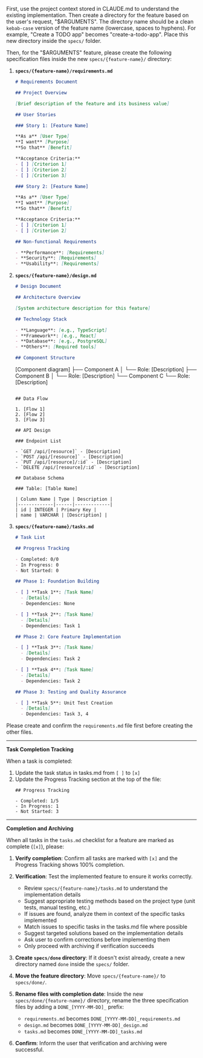 First, use the project context stored in CLAUDE.md to understand the existing implementation. Then create a directory for the feature based on the user's request, "$ARGUMENTS". The directory name should be a clean `kebab-case` version of the feature name (lowercase, spaces to hyphens). For example, "Create a TODO app" becomes "create-a-todo-app". Place this new directory inside the `specs/` folder.

Then, for the "$ARGUMENTS" feature, please create the following specification files inside the new `specs/{feature-name}/` directory:

1.  **`specs/{feature-name}/requirements.md`**
    ```markdown
    # Requirements Document

    ## Project Overview
    
    [Brief description of the feature and its business value]
    
    ## User Stories
    
    ### Story 1: [Feature Name]
    
    **As a** [User Type]  
    **I want** [Purpose]  
    **So that** [Benefit]
    
    **Acceptance Criteria:**
    - [ ] [Criterion 1]
    - [ ] [Criterion 2]
    - [ ] [Criterion 3]
    
    ### Story 2: [Feature Name]
    
    **As a** [User Type]  
    **I want** [Purpose]  
    **So that** [Benefit]
    
    **Acceptance Criteria:**
    - [ ] [Criterion 1]
    - [ ] [Criterion 2]
    
    ## Non-functional Requirements
    
    - **Performance**: [Requirements]
    - **Security**: [Requirements]
    - **Usability**: [Requirements]
    ```

2.  **`specs/{feature-name}/design.md`**
    ```markdown
    # Design Document
    
    ## Architecture Overview
    
    [System architecture description for this feature]
    
    ## Technology Stack
    
    - **Language**: [e.g., TypeScript]
    - **Framework**: [e.g., React]
    - **Database**: [e.g., PostgreSQL]
    - **Others**: [Required tools]
    
    ## Component Structure
    
    ```
    [Component diagram]
    ├── Component A
    │   └── Role: [Description]
    ├── Component B
    │   └── Role: [Description]
    └── Component C
        └── Role: [Description]
    ```
    
    ## Data Flow
    
    1. [Flow 1]
    2. [Flow 2]
    3. [Flow 3]
    
    ## API Design
    
    ### Endpoint List
    
    - `GET /api/[resource]` - [Description]
    - `POST /api/[resource]` - [Description]
    - `PUT /api/[resource]/:id` - [Description]
    - `DELETE /api/[resource]/:id` - [Description]
    
    ## Database Schema
    
    ### Table: [Table Name]
    
    | Column Name | Type | Description |
    |-------------|------|-------------|
    | id | INTEGER | Primary Key |
    | name | VARCHAR | [Description] |
    ```

3.  **`specs/{feature-name}/tasks.md`**
    ```markdown
    # Task List
    
    ## Progress Tracking
    
    - Completed: 0/0
    - In Progress: 0
    - Not Started: 0
    
    ## Phase 1: Foundation Building
    
    - [ ] **Task 1**: [Task Name]
      - [Details]
      - Dependencies: None
    
    - [ ] **Task 2**: [Task Name]
      - [Details]
      - Dependencies: Task 1
    
    ## Phase 2: Core Feature Implementation
    
    - [ ] **Task 3**: [Task Name]
      - [Details]
      - Dependencies: Task 2
    
    - [ ] **Task 4**: [Task Name]
      - [Details]
      - Dependencies: Task 2
    
    ## Phase 3: Testing and Quality Assurance
    
    - [ ] **Task 5**: Unit Test Creation
      - [Details]
      - Dependencies: Task 3, 4
    ```

Please create and confirm the `requirements.md` file first before creating the other files.

---

**Task Completion Tracking**

When a task is completed:
1. Update the task status in tasks.md from `[ ]` to `[x]`
2. Update the Progress Tracking section at the top of the file:
   ```
   ## Progress Tracking
   
   - Completed: 1/5
   - In Progress: 1
   - Not Started: 3
   ```

---

**Completion and Archiving**

When all tasks in the `tasks.md` checklist for a feature are marked as complete (`[x]`), please:

1.  **Verify completion**: Confirm all tasks are marked with `[x]` and the Progress Tracking shows 100% completion.

2.  **Verification**: Test the implemented feature to ensure it works correctly.
    * Review `specs/{feature-name}/tasks.md` to understand the implementation details
    * Suggest appropriate testing methods based on the project type (unit tests, manual testing, etc.)
    * If issues are found, analyze them in context of the specific tasks implemented
    * Match issues to specific tasks in the tasks.md file where possible
    * Suggest targeted solutions based on the implementation details
    * Ask user to confirm corrections before implementing them
    * Only proceed with archiving if verification succeeds

3.  **Create `specs/done` directory**: If it doesn't exist already, create a new directory named `done` inside the `specs/` folder.

4.  **Move the feature directory**: Move `specs/{feature-name}/` to `specs/done/`.

5.  **Rename files with completion date**: Inside the new `specs/done/{feature-name}/` directory, rename the three specification files by adding a `DONE_[YYYY-MM-DD]_` prefix:
    *   `requirements.md` becomes `DONE_[YYYY-MM-DD]_requirements.md`
    *   `design.md` becomes `DONE_[YYYY-MM-DD]_design.md`
    *   `tasks.md` becomes `DONE_[YYYY-MM-DD]_tasks.md`

6.  **Confirm**: Inform the user that verification and archiving were successful.
